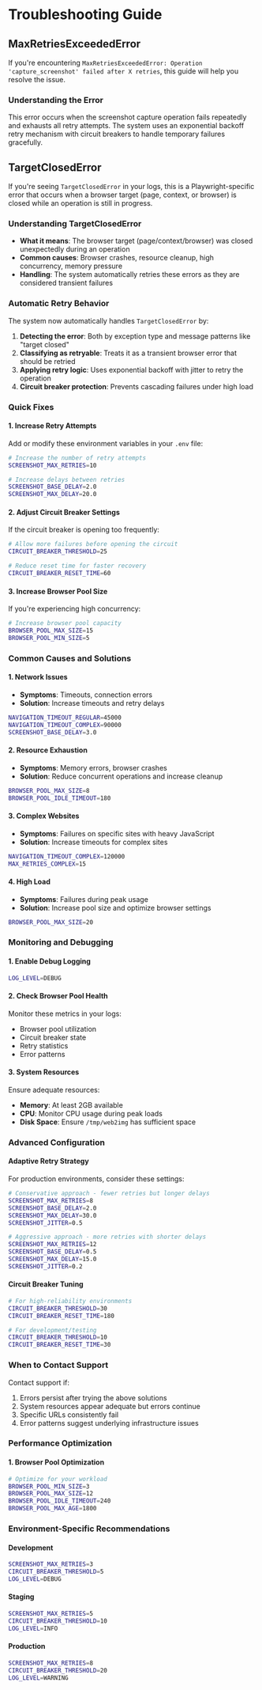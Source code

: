 # Troubleshooting Guide

## MaxRetriesExceededError

If you're encountering `MaxRetriesExceededError: Operation 'capture_screenshot' failed after X retries`, this guide will help you resolve the issue.

### Understanding the Error

This error occurs when the screenshot capture operation fails repeatedly and exhausts all retry attempts. The system uses an exponential backoff retry mechanism with circuit breakers to handle temporary failures gracefully.

## TargetClosedError

If you're seeing `TargetClosedError` in your logs, this is a Playwright-specific error that occurs when a browser target (page, context, or browser) is closed while an operation is still in progress.

### Understanding TargetClosedError

- **What it means**: The browser target (page/context/browser) was closed unexpectedly during an operation
- **Common causes**: Browser crashes, resource cleanup, high concurrency, memory pressure
- **Handling**: The system automatically retries these errors as they are considered transient failures

### Automatic Retry Behavior

The system now automatically handles `TargetClosedError` by:

1. **Detecting the error**: Both by exception type and message patterns like "target closed"
2. **Classifying as retryable**: Treats it as a transient browser error that should be retried
3. **Applying retry logic**: Uses exponential backoff with jitter to retry the operation
4. **Circuit breaker protection**: Prevents cascading failures under high load

### Quick Fixes

#### 1. Increase Retry Attempts

Add or modify these environment variables in your `.env` file:

```bash
# Increase the number of retry attempts
SCREENSHOT_MAX_RETRIES=10

# Increase delays between retries
SCREENSHOT_BASE_DELAY=2.0
SCREENSHOT_MAX_DELAY=20.0
```

#### 2. Adjust Circuit Breaker Settings

If the circuit breaker is opening too frequently:

```bash
# Allow more failures before opening the circuit
CIRCUIT_BREAKER_THRESHOLD=25

# Reduce reset time for faster recovery
CIRCUIT_BREAKER_RESET_TIME=60
```

#### 3. Increase Browser Pool Size

If you're experiencing high concurrency:

```bash
# Increase browser pool capacity
BROWSER_POOL_MAX_SIZE=15
BROWSER_POOL_MIN_SIZE=5
```

### Common Causes and Solutions

#### 1. **Network Issues**

- **Symptoms**: Timeouts, connection errors
- **Solution**: Increase timeouts and retry delays

```bash
NAVIGATION_TIMEOUT_REGULAR=45000
NAVIGATION_TIMEOUT_COMPLEX=90000
SCREENSHOT_BASE_DELAY=3.0
```

#### 2. **Resource Exhaustion**

- **Symptoms**: Memory errors, browser crashes
- **Solution**: Reduce concurrent operations and increase cleanup

```bash
BROWSER_POOL_MAX_SIZE=8
BROWSER_POOL_IDLE_TIMEOUT=180
```

#### 3. **Complex Websites**

- **Symptoms**: Failures on specific sites with heavy JavaScript
- **Solution**: Increase timeouts for complex sites

```bash
NAVIGATION_TIMEOUT_COMPLEX=120000
MAX_RETRIES_COMPLEX=15
```

#### 4. **High Load**

- **Symptoms**: Failures during peak usage
- **Solution**: Increase pool size and optimize browser settings

```bash
BROWSER_POOL_MAX_SIZE=20
```

### Monitoring and Debugging

#### 1. Enable Debug Logging

```bash
LOG_LEVEL=DEBUG
```

#### 2. Check Browser Pool Health

Monitor these metrics in your logs:

- Browser pool utilization
- Circuit breaker state
- Retry statistics
- Error patterns

#### 3. System Resources

Ensure adequate resources:

- **Memory**: At least 2GB available
- **CPU**: Monitor CPU usage during peak loads
- **Disk Space**: Ensure `/tmp/web2img` has sufficient space

### Advanced Configuration

#### Adaptive Retry Strategy

For production environments, consider these settings:

```bash
# Conservative approach - fewer retries but longer delays
SCREENSHOT_MAX_RETRIES=8
SCREENSHOT_BASE_DELAY=2.0
SCREENSHOT_MAX_DELAY=30.0
SCREENSHOT_JITTER=0.5

# Aggressive approach - more retries with shorter delays
SCREENSHOT_MAX_RETRIES=12
SCREENSHOT_BASE_DELAY=0.5
SCREENSHOT_MAX_DELAY=15.0
SCREENSHOT_JITTER=0.2
```

#### Circuit Breaker Tuning

```bash
# For high-reliability environments
CIRCUIT_BREAKER_THRESHOLD=30
CIRCUIT_BREAKER_RESET_TIME=180

# For development/testing
CIRCUIT_BREAKER_THRESHOLD=10
CIRCUIT_BREAKER_RESET_TIME=30
```

### When to Contact Support

Contact support if:

1. Errors persist after trying the above solutions
2. System resources appear adequate but errors continue
3. Specific URLs consistently fail
4. Error patterns suggest underlying infrastructure issues

### Performance Optimization

#### 1. Browser Pool Optimization

```bash
# Optimize for your workload
BROWSER_POOL_MIN_SIZE=3
BROWSER_POOL_MAX_SIZE=12
BROWSER_POOL_IDLE_TIMEOUT=240
BROWSER_POOL_MAX_AGE=1800
```

### Environment-Specific Recommendations

#### Development

```bash
SCREENSHOT_MAX_RETRIES=3
CIRCUIT_BREAKER_THRESHOLD=5
LOG_LEVEL=DEBUG
```

#### Staging

```bash
SCREENSHOT_MAX_RETRIES=5
CIRCUIT_BREAKER_THRESHOLD=10
LOG_LEVEL=INFO
```

#### Production

```bash
SCREENSHOT_MAX_RETRIES=8
CIRCUIT_BREAKER_THRESHOLD=20
LOG_LEVEL=WARNING
```
